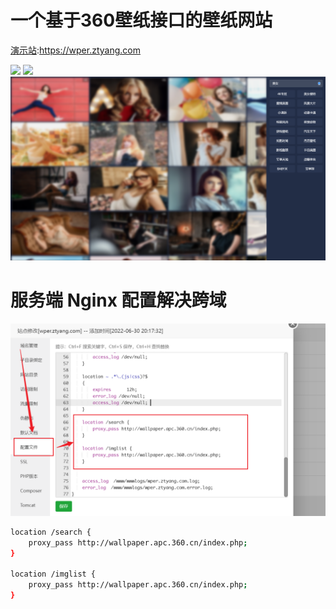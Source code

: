 # 一个基于360壁纸接口的壁纸网站

[演示站](https://wper.ztyang.com):https://wper.ztyang.com

![](images/Snipaste_2023-04-05_13-18-22.png)
![](images/Snipaste_2023-04-05_13-19-22.png)
![](images/Snipaste_2023-04-05_13-19-41.png)

# 服务端 Nginx 配置解决跨域

![](images/Snipaste_2023-04-05_13-22-35.png)

```sh
location /search {
    proxy_pass http://wallpaper.apc.360.cn/index.php;
}

location /imglist {
    proxy_pass http://wallpaper.apc.360.cn/index.php;
}
```
